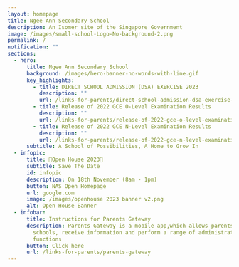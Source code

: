 ```yaml
---
layout: homepage
title: Ngee Ann Secondary School
description: An Isomer site of the Singapore Government
image: /images/small-school-Logo-No-background-2.png
permalink: /
notification: ""
sections:
  - hero:
      title: Ngee Ann Secondary School
      background: /images/hero-banner-no-words-with-line.gif
      key_highlights:
        - title: DIRECT SCHOOL ADMISSION (DSA) EXERCISE 2023
          description: ""
          url: /links-for-parents/direct-school-admission-dsa-exercise-2023
        - title: Release of 2022 GCE O-Level Examination Results
          description: ""
          url: /links-for-parents/release-of-2022-gce-o-level-examination-results
        - title: Release of 2022 GCE N-Level Examination Results
          description: ""
          url: /links-for-parents/release-of-2022-gce-n-level-examination-results
      subtitle: A School of Possibilities, A Home to Grow In
  - infopic:
      title: 🚀Open House 2023🎪
      subtitle: Save The Date
      id: infopic
      description: On 18th November (8am - 1pm)
      button: NAS Open Homepage
      url: google.com
      image: /images/openhouse 2023 banner v2.png
      alt: Open House Banner
  - infobar:
      title: Instructions for Parents Gateway
      description: Parents Gateway is a mobile app,which allows parents to engage with
        schools, receive information and perform a range of administrative
        functions
      button: Click here
      url: /links-for-parents/parents-gateway
---
```

